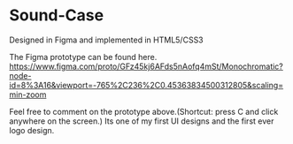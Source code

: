 # Sound-Case
Designed in Figma and implemented in HTML5/CSS3

The Figma prototype can be found here.
https://www.figma.com/proto/GFz45kj6AFds5nAofq4mSt/Monochromatic?node-id=8%3A16&viewport=-765%2C236%2C0.45363834500312805&scaling=min-zoom

Feel free to comment on the prototype above.(Shortcut: press C and click anywhere on the screen.)
Its one of my first UI designs and the first ever logo design.
